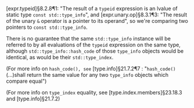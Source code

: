 [expr.typeid]§8.2.8¶1: "The result of a `typeid` expression is an lvalue of static type `const std::type_info`",
and
[expr.unary.op]§8.3.1¶3: "The result of the unary `&` operator is a pointer to its operand",
so we're comparing two pointers to `const std::type_info`.

There is no guarantee that the same `std::type_info` instance will be referred to by all evaluations of the `typeid` expression on the same type, although `std::type_info::hash_code` of those `type_info` objects would be identical, as would be their `std::type_index`.

(For more info on `hash_code(), see` [type.info]§21.7.2¶7 : "`hash_code()` (...)shall return the same value for any two `type_info` objects which compare equal")

(For more info on `type_index` equality, see [type.index.members]§23.18.3 and [type.info]§21.7.2)
